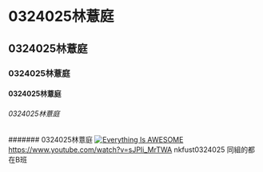 # 0324025林薏庭
## 0324025林薏庭
### 0324025林薏庭
#### 0324025林薏庭
###### 0324025林薏庭
####### 0324025林薏庭
[![Everything Is AWESOME](https://img.youtube.com/vi/StTqXEQ2l-Y/0.jpg)](https://www.youtube.com/watch?v=StTqXEQ2l-Y "Everything Is AWESOME")
<https://www.youtube.com/watch?v=sJPIi_MrTWA>
nkfust0324025
同組的都在B班

